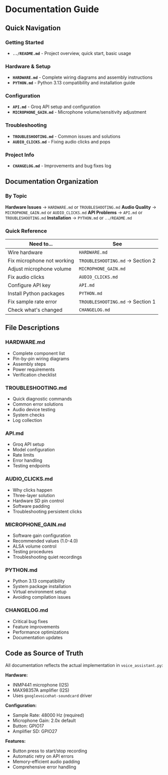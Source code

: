 # Documentation Guide

## Quick Navigation

### Getting Started
- **`../README.md`** - Project overview, quick start, basic usage

### Hardware & Setup
- **`HARDWARE.md`** - Complete wiring diagrams and assembly instructions
- **`PYTHON.md`** - Python 3.13 compatibility and installation guide

### Configuration
- **`API.md`** - Groq API setup and configuration
- **`MICROPHONE_GAIN.md`** - Microphone volume/sensitivity adjustment

### Troubleshooting
- **`TROUBLESHOOTING.md`** - Common issues and solutions
- **`AUDIO_CLICKS.md`** - Fixing audio clicks and pops

### Project Info
- **`CHANGELOG.md`** - Improvements and bug fixes log

## Documentation Organization

### By Topic

**Hardware Issues** → `HARDWARE.md` or `TROUBLESHOOTING.md`
**Audio Quality** → `MICROPHONE_GAIN.md` or `AUDIO_CLICKS.md`
**API Problems** → `API.md` or `TROUBLESHOOTING.md`
**Installation** → `PYTHON.md` or `../README.md`

### Quick Reference

| Need to... | See |
|------------|-----|
| Wire hardware | `HARDWARE.md` |
| Fix microphone not working | `TROUBLESHOOTING.md` → Section 2 |
| Adjust microphone volume | `MICROPHONE_GAIN.md` |
| Fix audio clicks | `AUDIO_CLICKS.md` |
| Configure API key | `API.md` |
| Install Python packages | `PYTHON.md` |
| Fix sample rate error | `TROUBLESHOOTING.md` → Section 1 |
| Check what's changed | `CHANGELOG.md` |

## File Descriptions

### HARDWARE.md
- Complete component list
- Pin-by-pin wiring diagrams
- Assembly steps
- Power requirements
- Verification checklist

### TROUBLESHOOTING.md
- Quick diagnostic commands
- Common error solutions
- Audio device testing
- System checks
- Log collection

### API.md
- Groq API setup
- Model configuration
- Rate limits
- Error handling
- Testing endpoints

### AUDIO_CLICKS.md
- Why clicks happen
- Three-layer solution
- Hardware SD pin control
- Software padding
- Troubleshooting persistent clicks

### MICROPHONE_GAIN.md
- Software gain configuration
- Recommended values (1.0-4.0)
- ALSA volume control
- Testing procedures
- Troubleshooting quiet recordings

### PYTHON.md
- Python 3.13 compatibility
- System package installation
- Virtual environment setup
- Avoiding compilation issues

### CHANGELOG.md
- Critical bug fixes
- Feature improvements
- Performance optimizations
- Documentation updates

## Code as Source of Truth

All documentation reflects the actual implementation in `voice_assistant.py`:

**Hardware:**
- INMP441 microphone (I2S)
- MAX98357A amplifier (I2S)
- Uses `googlevoicehat-soundcard` driver

**Configuration:**
- Sample Rate: 48000 Hz (required)
- Microphone Gain: 2.0x default
- Button: GPIO17
- Amplifier SD: GPIO27

**Features:**
- Button press to start/stop recording
- Automatic retry on API errors
- Memory-efficient audio padding
- Comprehensive error handling

